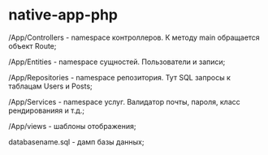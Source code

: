 # native-app-php

/App/Controllers - namespace контроллеров. К методу main обращается объект Route;

/App/Entities - namespace сущностей. Пользователи и записи;

/App/Repositories - namespace репозитория. Тут SQL запросы к таблацам Users и Posts;

/App/Services - namespace услуг. Валидатор почты, пароля, класс рендированияя и т.д.;

/App/views - шаблоны отображения;


databasename.sql - дамп базы данных;
